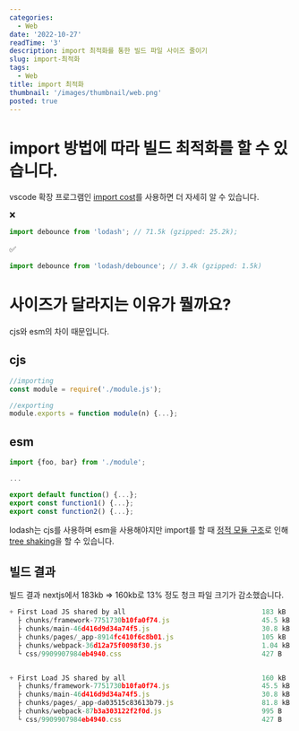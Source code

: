 ```yaml
---
categories:
  - Web
date: '2022-10-27'
readTime: '3'
description: import 최적화를 통한 빌드 파일 사이즈 줄이기
slug: import-최적화
tags:
  - Web
title: import 최적화
thumbnail: '/images/thumbnail/web.png'
posted: true
---
```


# import 방법에 따라 빌드 최적화를 할 수 있습니다.

vscode 확장 프로그램인 [import cost](https://marketplace.visualstudio.com/items?itemName=wix.vscode-import-cost)를 사용하면 더 자세히 알 수 있습니다.

❌

```javascript
import debounce from 'lodash'; // 71.5k (gzipped: 25.2k);
```

✅

```javascript
import debounce from 'lodash/debounce'; // 3.4k (gzipped: 1.5k)
```

# 사이즈가 달라지는 이유가 뭘까요?

cjs와 esm의 차이 때문입니다.

## cjs

```javascript
//importing
const module = require('./module.js');

//exporting
module.exports = function module(n) {...};
```

## esm

```javascript
import {foo, bar} from './module';

...

export default function() {...};
export const function1() {...};
export const function2() {...};
```

lodash는 cjs를 사용하며
esm을 사용해야지만 import를 할 때 [정적 모듈 구조](https://exploringjs.com/es6/ch_modules.html#static-module-structure)로 인해 [tree shaking](https://web.dev/reduce-javascript-payloads-with-tree-shaking/)을 할 수 있습니다.

## 빌드 결과

빌드 결과 nextjs에서 183kb => 160kb로 13% 정도 청크 파일 크기가 감소했습니다.

```javascript
+ First Load JS shared by all                                  183 kB
  ├ chunks/framework-7751730b10fa0f74.js                       45.5 kB
  ├ chunks/main-46d416d9d34a74f5.js                            30.8 kB
  ├ chunks/pages/_app-8914fc410f6c8b01.js                      105 kB
  ├ chunks/webpack-36d12a75f0098f30.js                         1.04 kB
  └ css/9909907984eb4940.css                                   427 B


+ First Load JS shared by all                                  160 kB
  ├ chunks/framework-7751730b10fa0f74.js                       45.5 kB
  ├ chunks/main-46d416d9d34a74f5.js                            30.8 kB
  ├ chunks/pages/_app-da03515c83613b79.js                      81.8 kB
  ├ chunks/webpack-87b3a303122f2f0d.js                         995 B
  └ css/9909907984eb4940.css                                   427 B
```
